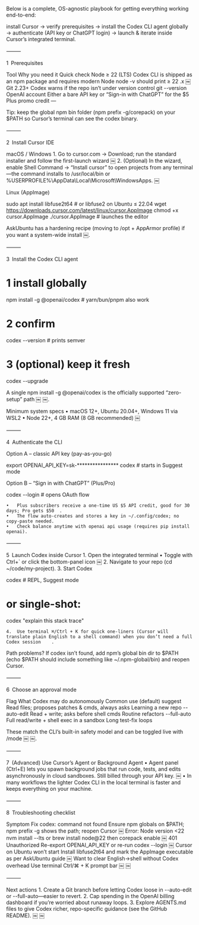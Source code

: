 Below is a complete, OS-agnostic playbook for getting everything working end-to-end:

install Cursor → verify prerequisites → install the Codex CLI agent globally → authenticate (API key or ChatGPT login) → launch & iterate inside Cursor’s integrated terminal.

⸻

1 Prerequisites

Tool	Why you need it	Quick check
Node ≥ 22 (LTS)	Codex CLI is shipped as an npm package and requires modern Node	node -v should print ≥ 22 .x ￼
Git 2.23+	Codex warns if the repo isn’t under version control	git --version
OpenAI account	Either a bare API key or “Sign-in with ChatGPT” for the $5 Plus promo credit	—

Tip: keep the global npm bin folder (npm prefix -g/corepack) on your $PATH so Cursor’s terminal can see the codex binary.

⸻

2 Install Cursor IDE

macOS / Windows
	1.	Go to cursor.com → Download; run the standard installer and follow the first-launch wizard ￼
	2.	(Optional) In the wizard, enable Shell Command → “Install cursor” to open projects from any terminal—the command installs to /usr/local/bin or %USERPROFILE%\AppData\Local\Microsoft\WindowsApps. ￼

Linux (AppImage)

sudo apt install libfuse2t64        # or libfuse2 on Ubuntu ≤ 22.04
wget https://downloads.cursor.com/latest/linux/cursor.AppImage
chmod +x cursor.AppImage
./cursor.AppImage                   # launches the editor

AskUbuntu has a hardening recipe (moving to /opt + AppArmor profile) if you want a system-wide install ￼.

⸻

3 Install the Codex CLI agent

# 1 install globally
npm install -g @openai/codex          # yarn/bun/pnpm also work

# 2 confirm
codex --version                       # prints semver

# 3 (optional) keep it fresh
codex --upgrade

A single npm install -g @openai/codex is the officially supported “zero-setup” path ￼ ￼.

Minimum system specs
	•	macOS 12+, Ubuntu 20.04+, Windows 11 via WSL2
	•	Node 22+, 4 GB RAM (8 GB recommended) ￼

⸻

4 Authenticate the CLI

Option A – classic API key (pay-as-you-go)

export OPENAI_API_KEY=sk-****************
codex                             # starts in Suggest mode

Option B – “Sign in with ChatGPT” (Plus/Pro)

codex --login                     # opens OAuth flow

	•	Plus subscribers receive a one-time US $5 API credit, good for 30 days; Pro gets $50 ￼.
	•	The flow auto-creates and stores a key in ~/.config/codex; no copy-paste needed.
	•	Check balance anytime with openai api usage (requires pip install openai). ￼

⸻

5 Launch Codex inside Cursor
	1.	Open the integrated terminal
	•	Toggle with Ctrl+` or click the bottom-panel icon ￼
	2.	Navigate to your repo (cd ~/code/my-project).
	3.	Start Codex

codex                           # REPL, Suggest mode
# or single-shot:
codex "explain this stack trace"


	4.	Use terminal ⌘/Ctrl + K for quick one-liners (Cursor will translate plain English to a shell command) when you don’t need a full Codex session ￼ ￼.

Path problems? If codex isn’t found, add npm’s global bin dir to $PATH (echo $PATH should include something like ~/.npm-global/bin) and reopen Cursor.

⸻

6 Choose an approval mode

Flag	What Codex may do autonomously	Common use
(default) suggest	Read files; proposes patches & cmds, always asks	Learning a new repo
--auto-edit	Read + write; asks before shell cmds	Routine refactors
--full-auto	Full read/write + shell exec in a sandbox	Long test-fix loops

These match the CLI’s built-in safety model and can be toggled live with /mode ￼ ￼.

⸻

7 (Advanced) Use Cursor’s Agent or Background Agent
	•	Agent panel (Ctrl+E) lets you spawn background jobs that run code, tests, and edits asynchronously in cloud sandboxes. Still billed through your API key. ￼
	•	In many workflows the lighter Codex CLI in the local terminal is faster and keeps everything on your machine.

⸻

8 Troubleshooting checklist

Symptom	Fix
codex: command not found	Ensure npm globals on $PATH; npm prefix -g shows the path; reopen Cursor ￼
Error: Node version <22	nvm install --lts or brew install node@22 then corepack enable ￼
401 Unauthorized	Re-export OPENAI_API_KEY or re-run codex --login ￼
Cursor on Ubuntu won’t start	Install libfuse2t64 and mark the AppImage executable as per AskUbuntu guide ￼
Want to clear English→shell without Codex overhead	Use terminal Ctrl/⌘ + K prompt bar ￼ ￼


⸻

Next actions
	1.	Create a Git branch before letting Codex loose in --auto-edit or --full-auto—easier to revert.
	2.	Cap spending in the OpenAI billing dashboard if you’re worried about runaway loops.
	3.	Explore AGENTS.md files to give Codex richer, repo-specific guidance (see the GitHub README). ￼ ￼